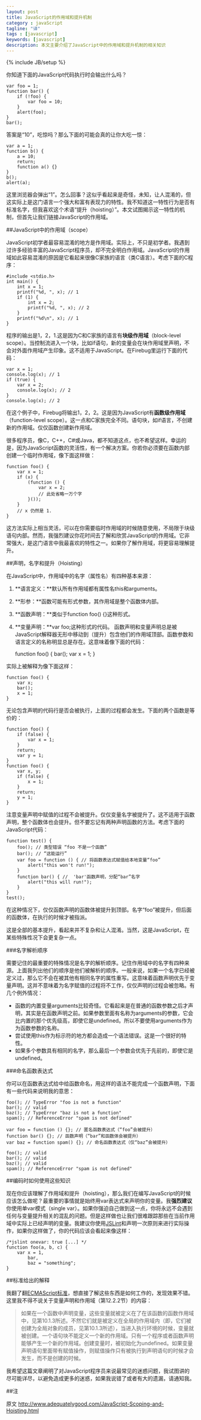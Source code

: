```yaml
---
layout: post
title: JavaScript的作用域和提升机制
category : javaScript
tagline: "译"
tags : [javascript]
keywords: [javascript]
description: 本文主要介绍了JavaScript中的作用域和提升机制的相关知识
---
```

{% include JB/setup %}

你知道下面的JavaScript代码执行时会输出什么吗？

	var foo = 1;
	function bar() {
	    if (!foo) {
	        var foo = 10;
	    }
	    alert(foo);
	}
	bar();

答案是“10”，吃惊吗？那么下面的可能会真的让你大吃一惊：

	var a = 1;
	function b() {
	    a = 10;
	    return;
	    function a() {}
	}
	b();
	alert(a);

这里浏览器会弹出“1”。怎么回事？这似乎看起来是奇怪，未知，让人混淆的，但这实际上是这门语言一个强大和富有表现力的特性。我不知道这一特性行为是否有标准名字，但我喜欢这个术语“提升（hoisting）”。本文试图揭示这一特性的机制，但首先让我们链接JavaScript的作用域。

##JavaScript中的作用域（scope）

JavaScript初学者最容易混淆的地方是作用域。实际上，不只是初学者。我遇到过许多经验丰富的JavaScript程序员，却不完全明白作用域。JavaScript的作用域如此容易混淆的原因是它看起来很像C家族的语言（类C语言）。考虑下面的C程序：

	#include <stdio.h>
	int main() {
	    int x = 1;
	    printf("%d, ", x); // 1
	    if (1) {
	        int x = 2;
	        printf("%d, ", x); // 2
	    }
	    printf("%d\n", x); // 1
	}

程序的输出是1，2，1.这是因为C和C家族的语言有**块级作用域**（block-level scope）。当控制流进入一个块，比如if语句，新的变量会在块作用域里声明，不会对外面作用域产生印象。这不适用于JavaScript。在Firebug里运行下面的代码：

	var x = 1;
	console.log(x); // 1
	if (true) {
	    var x = 2;
	    console.log(x); // 2
	}
	console.log(x); // 2

在这个例子中，Firebug将输出1，2，2。这是因为JavaScript有**函数级作用域**（function-level scope）。这一点和C家族完全不同。语句块，如if语言，不创建新的作用域。仅仅函数创建新作用域。

很多程序员，像C，C++，C#或Java，都不知道这点，也不希望这样。幸运的是，因为JavaScript函数的灵活性，有一个解决方案。你若你必须要在函数内部创建一个临时作用域，像下面这样做：

	function foo() {
	    var x = 1;
	    if (x) {
	        (function () {
	            var x = 2;
	            // 此处省略一万个字
	        }());
	    }
	    // x 仍然是 1.
	}

这方法实际上相当灵活，可以在你需要临时作用域的时候随意使用，不局限于块级语句内部。然而，我强烈建议你花时间去了解和欣赏JavaScript的作用域。它非常强大，是这门语言中我最喜欢的特性之一。如果你了解作用域，将更容易理解提升。

##声明，名字和提升（Hoisting）

在JavaScript中，作用域中的名字（属性名）有四种基本来源：

1. **语言定义：**默认所有作用域都有属性名this和arguments。
2. **形参：**函数可能有形式参数，其作用域是整个函数体内部。
3. **函数声明：**类似于function foo() {}这种形式。
4. **变量声明：**var foo;这种形式的代码。
函数声明和变量声明总是被JavaScript解释器无形中移动到（提升）包含他们的作用域顶部。函数参数和语言定义的名称明显总是存在。这意味着像下面的代码：

	function foo() {
	    bar();
	    var x = 1;
	}

实际上被解释为像下面这样：

	function foo() {
	    var x;
	    bar();
	    x = 1;
	}

无论包含声明的代码行是否会被执行，上面的过程都会发生。下面的两个函数是等价的：

	function foo() {
	    if (false) {
	        var x = 1;
	    }
	    return;
	    var y = 1;
	}
	function foo() {
	    var x, y;
	    if (false) {
	        x = 1;
	    }
	    return;
	    y = 1;
	}

注意变量声明中赋值的过程不会被提升。仅仅变量名字被提升了。这不适用于函数声明，整个函数体也会提升。但不要忘记有两种声明函数的方法。考虑下面的JavaScript代码：

	function test() {
	    foo(); // 类型错误 “foo 不是一个函数”
	    bar(); // “这能运行”
	    var foo = function () { // 将函数表达式赋值给本地变量“foo”
	        alert("this won't run!");
	    }
	    function bar() { //  'bar'函数声明，分配“bar”名字
	        alert("this will run!");
	    }
	}
	test();

在这种情况下，仅仅函数声明的函数体被提升到顶部。名字“foo”被提升，但后面的函数体，在执行的时候才被指派。

这是全部的基本提升，看起来并不复杂和让人混淆。当然，这是JavaScript，在某些特殊性况下会更复杂一点。

###名字解析顺序

需要记住的最重要的特殊情况是名字的解析顺序。记住作用域中的名字有四种来源。上面我列出他们的顺序是他们被解析的顺序。一般来说，如果一个名字已经被定义过，那么它不会在被其他有相同名字的属性重写。这意味着函数声明优先于变量声明。这并不意味着为名字赋值的过程将不工作，仅仅声明的过程会被忽略。有几个例外情况：

- 函数的内置变量arguments比较奇怪。它看起来是在普通的函数参数之后才声明，其实是在函数声明之前。如果参数里面有名称为arguments的参数，它会比内置的那个优先级高，即使它是undefined。所以不要使用arguments作为为函数参数的名称。
- 尝试使用this作为标示符的地方都会造成一个语法错误。这是一个很好的特性。
- 如果多个参数具有相同的名字，那么最后一个参数会优先于先前的，即使它是undefined。

###命名函数表达式

你可以在函数表达式给中给函数命名，用这样的语法不能完成一个函数声明，下面有一些代码来说明我的意思：

	foo(); // TypeError "foo is not a function"
	bar(); // valid
	baz(); // TypeError "baz is not a function"
	spam(); // ReferenceError "spam is not defined"
	
	var foo = function () {}; // 匿名函数表达式（“foo”会被提升）
	function bar() {}; // 函数声明（“bar”和函数体会被提升）
	var baz = function spam() {}; // 命名函数表达式（仅“baz”会被提升）
	
	foo(); // valid
	bar(); // valid
	baz(); // valid
	spam(); // ReferenceError "spam is not defined"

##编码时如何使用这些知识

现在你应该理解了作用域和提升（hoisting），那么我们在编写JavaScript的时候应该怎么做呢？最重要的事情就是始终用var表达式来声明你的变量。我**强烈建议**你使用单var模式（single var）。如果你强迫自己做到这一点，你将永远不会遇到任何与变量提升相关的混乱的问题。但是这样做也让我们很难跟踪那些在当前作用域中实际上已经声明的变量。我建议你使用[JSLint](http://www.jslint.com/)和声明一次原则来进行实际操作，如果你这样做了，你的代码应该会看起来像这样：

	/*jslint onevar: true [...] */
	function foo(a, b, c) {
	    var x = 1,
	        bar,
	        baz = "something";
	}

##标准给出的解释

我翻了翻[ECMAScript标准](http://yanhaijing.com/es5/)，想直接了解这些东西是如何工作的，发现效果不错。这里我不得不说关于变量声明和作用域（第12.2.2节）的内容：

>如果在一个函数中声明变量，这些变量就被定义在了在该函数的函数作用域中，见第10.1.3所述。不然它们就是被定义在全局的作用域内（即，它们被创建为全局对象的成员，见第10.1.3所述），当进入执行环境的时候，变量就被创建。一个语句块不能定义一个新的作用域。只有一个程序或者函数声明能够产生一个新的作用域。创建变量时，被初始化为undefined。如果变量声明语句里面带有赋值操作，则赋值操作只有被执行到声明语句的时候才会发生，而不是创建的时候。

我希望这篇文章阐明了对JavaScript程序员来说最常见的迷惑问题，我试图讲的尽可能详尽，以避免造成更多的迷惑，如果我说错了或者有大的遗漏，请通知我。

##注

原文 http://www.adequatelygood.com/JavaScript-Scoping-and-Hoisting.html
